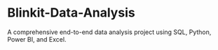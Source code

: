 # Blinkit-Data-Analysis
A comprehensive end-to-end data analysis project using SQL, Python, Power BI, and Excel. 
